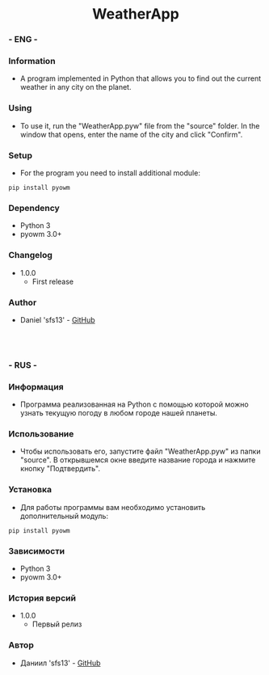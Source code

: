 <h1 align="center">WeatherApp</h1>

### - ENG -

### Information

- A program implemented in Python that allows you to find out the current weather in any city on the planet.

### Using

- To use it, run the "WeatherApp.pyw" file from the "source" folder. In the window that opens, enter the name of the city and click "Confirm".

### Setup

- For the program you need to install additional module:

```
pip install pyowm
```

### Dependency

- Python 3
- pyowm 3.0+

### Changelog

- 1.0.0
  - First release

### Author

- Daniel 'sfs13' - <a href="https://github.com/sfs13">GitHub</a>

<br/>
<br/>

### - RUS -

### Информация

- Программа реализованная на Python с помощью которой можно узнать текущую погоду в любом городе нашей планеты.

### Использование

- Чтобы использовать его, запустите файл "WeatherApp.pyw" из папки "source". В открывшемся окне введите название города и нажмите кнопку "Подтвердить".

### Установка

- Для работы программы вам необходимо установить дополнительный модуль:

```
pip install pyowm
```

### Зависимости

- Python 3
- pyowm 3.0+

### История версий

- 1.0.0
  - Первый релиз

### Автор

- Даниил 'sfs13' - <a href="https://github.com/sfs13">GitHub</a>
